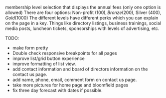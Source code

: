 membership level selection that displays the annual fees (only one option is allowed)
There are four options: Non-profit ($100), Bronze ($200), Silver ($400), Gold ($1000)
The different levels have different perks which you can explain on the page in a key. Things like directory listings, business trainings, social media posts, luncheon tickets, sponsorships with levels of advertising, etc.

TODO:

- make form pretty
- Double check responsive breakpoints for all pages
- improve list/grid button experience
- improve formatting of list view.
- add contact information and board of directors information on the contact us page.
- add name, phone, email, comment form on contact us page.
- take more pictures for home page and bloomfield pages
- fix three day forecast with dates if possible.
